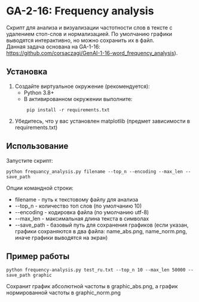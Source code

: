 # GA-2-16: Frequency analysis
Скрипт для анализа и визуализации частотности слов в тексте с удалением стоп-слов и нормализацией. По умолчанию графики выводятся интерактивно, но можно сохранить их в файл.          
Данная задача основана на GA-1-16: https://github.com/corsaczagi/GenAI-1-16-word_frequency_analysis).  
## Установка
1. Создайте виртуальное окружение (рекомендуется):
   - Python 3.8+
   - В активированном окружении выполните:
     ```
      pip install -r requirements.txt
      ```
2. Убедитесь, что у вас установлен matplotlib (предмет зависимости в requirements.txt)
## Использование
Запустите скрипт:
```
python frequancy_analysis.py filename --top_n --encoding --max_len --save_path
```
Опции командной строки:
   - filename - путь к текстовому файлу для анализа
   - --top_n - количество топ слов (по умолчанию 10)
   - --encoding - кодировка файла (по умолчанию utf-8)
   - --max_len - максимальная длина текста в символах
   - --save_path - базовый путь для сохранения графиков (если указан, графики сохраняются в два файла: name_abs.png, name_norm.png, иначе графики выводятся на экран)
## Пример работы
```
python frequency-analysis.py test_ru.txt --top_n 10 --max_len 50000 --save_path graphic
```
Сохранит график абсолютной частоты в graphic_abs.png, а график нормированной частоты в graphic_norm.png
